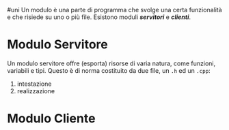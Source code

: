 #uni 
Un modulo è una parte di programma che svolge una certa funzionalità e che risiede su uno o più file. Esistono moduli ___servitori___ e ___clienti___.
# Modulo Servitore
Un modulo servitore offre (esporta) risorse di varia natura, come funzioni, variabili e tipi. Questo è di norma costituito da due file, un `.h` ed un `.cpp`:
1. intestazione
2. realizzazione
# Modulo Cliente
